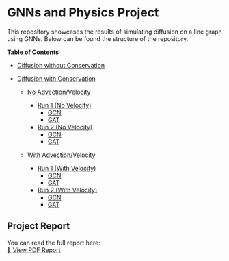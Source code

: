 # GNNs and Physics Project

This repository showcases the results of simulating diffusion on a line graph using GNNs.
Below can be found the structure of the repository.

**Table of Contents**  
- [Diffusion without Conservation](https://github.com/Doonse/Diffusion/tree/main/no_conservation)
  
- [Diffusion with Conservation](https://github.com/Doonse/Diffusion/tree/main/with_conservation)
  
  - [No Advection/Velocity](https://github.com/Doonse/Diffusion/tree/main/with_conservation/Stationary_Diffusion)
    - [Run 1 (No Velocity)](https://github.com/Doonse/Diffusion/tree/main/with_conservation/Stationary_Diffusion/Run1)
      - [GCN]([#gcn](https://github.com/Doonse/Diffusion/tree/main/with_conservation/Stationary_Diffusion/Run1))
      - [GAT]([#gat](https://github.com/Doonse/Diffusion/tree/main/with_conservation/Stationary_Diffusion/Run1))
    - [Run 2 (No Velocity)](https://github.com/Doonse/Diffusion/tree/main/with_conservation/Stationary_Diffusion/Run2)
      - [GCN]([#gcn-1](https://github.com/Doonse/Diffusion/tree/main/with_conservation/Stationary_Diffusion/Run2))
      - [GAT]([#gat-1](https://github.com/Doonse/Diffusion/tree/main/with_conservation/Stationary_Diffusion/Run2))

  - [With Advection/Velocity](https://github.com/Doonse/Diffusion/tree/main/with_conservation/Stationary_Diffusion)
    - [Run 1 (With Velocity)](https://github.com/Doonse/Diffusion/tree/main/with_conservation/Diffusion_with_Advection/Run1)
      - [GCN]([#gcn-2](https://github.com/Doonse/Diffusion/tree/main/with_conservation/Diffusion_with_Advection/Run1))
      - [GAT]([#gat-2](https://github.com/Doonse/Diffusion/tree/main/with_conservation/Diffusion_with_Advection/Run1))
    - [Run 2 (With Velocity)](https://github.com/Doonse/Diffusion/tree/main/with_conservation/Diffusion_with_Advection/Run2)
      - [GCN]([#gcn-3](https://github.com/Doonse/Diffusion/tree/main/with_conservation/Diffusion_with_Advection/Run2))
      - [GAT]([#gat-3](https://github.com/Doonse/Diffusion/tree/main/with_conservation/Diffusion_with_Advection/Run2))


## Project Report

You can read the full report here:  
[📄 View PDF Report](./GraphNeuralNetworks_And_Physics.pdf)
